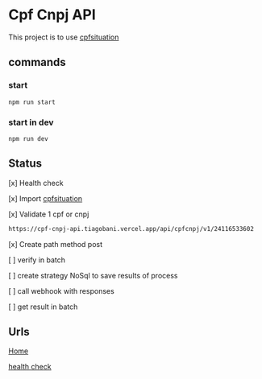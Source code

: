 # Cpf Cnpj API
This project is to use [cpfsituation](https://www.npmjs.com/package/@tiagobani/cpfsituation) 

## commands

### start
```
npm run start
```

### start in dev
```
npm run dev
```

## Status

[x] Health check

[x] Import [cpfsituation](https://www.npmjs.com/package/@tiagobani/cpfsituation) 

[x] Validate 1 cpf or cnpj
```bash
https://cpf-cnpj-api.tiagobani.vercel.app/api/cpfcnpj/v1/24116533602
```

[x] Create path method post

[ ] verify in batch

[ ] create strategy NoSql to save results of process

[ ] call webhook with responses

[ ] get result in batch


## Urls 

[Home](https://cpf-cnpj-api.tiagobani.vercel.app/)

[health check](https://cpf-cnpj-api.tiagobani.vercel.app/api/health/)


